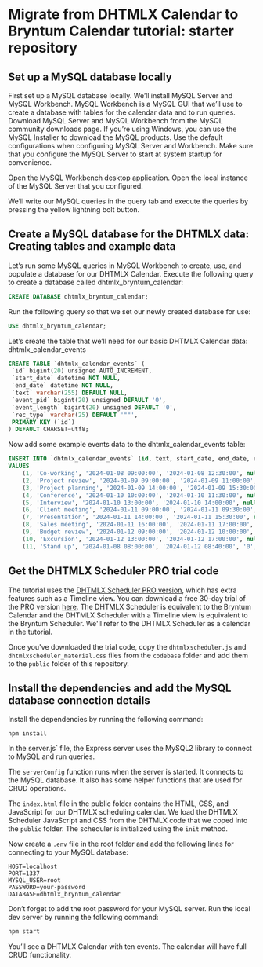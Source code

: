 # Migrate from DHTMLX Calendar to Bryntum Calendar tutorial: starter repository

## Set up a MySQL database locally

First set up a MySQL database locally. We’ll install MySQL Server and MySQL Workbench. MySQL Workbench is a MySQL GUI that we’ll use to create a database with tables for the calendar data and to run queries. Download MySQL Server and MySQL Workbench from the MySQL community downloads page. If you’re using Windows, you can use the MySQL Installer to download the MySQL products. Use the default configurations when configuring MySQL Server and Workbench. Make sure that you configure the MySQL Server to start at system startup for convenience.

Open the MySQL Workbench desktop application. Open the local instance of the MySQL Server that you configured.

We’ll write our MySQL queries in the query tab and execute the queries by pressing the yellow lightning bolt button.

## Create a MySQL database for the DHTMLX data: Creating tables and example data

Let’s run some MySQL queries in MySQL Workbench to create, use, and populate a database for our DHTMLX Calendar. Execute the following query to create a database called dhtmlx_bryntum_calendar:

```sql
CREATE DATABASE dhtmlx_bryntum_calendar;
```

Run the following query so that we set our newly created database for use:

```sql
USE dhtmlx_bryntum_calendar;
```

Let’s create the table that we’ll need for our basic DHTMLX Calendar data: dhtmlx_calendar_events

```sql
CREATE TABLE `dhtmlx_calendar_events` (
 `id` bigint(20) unsigned AUTO_INCREMENT,
 `start_date` datetime NOT NULL,
 `end_date` datetime NOT NULL,
 `text` varchar(255) DEFAULT NULL,
 `event_pid` bigint(20) unsigned DEFAULT '0',
 `event_length` bigint(20) unsigned DEFAULT '0',
 `rec_type` varchar(25) DEFAULT '""',
 PRIMARY KEY (`id`)
) DEFAULT CHARSET=utf8;
```

Now add some example events data to the dhtmlx_calendar_events table:

```sql
INSERT INTO `dhtmlx_calendar_events` (id, text, start_date, end_date, event_pid, event_length, rec_type)
VALUES 
    (1, 'Co-working', '2024-01-08 09:00:00', '2024-01-08 12:30:00', null, null, null),
    (2, 'Project review', '2024-01-09 09:00:00', '2024-01-09 11:00:00', null, null, null),
    (3, 'Project planning', '2024-01-09 14:00:00', '2024-01-09 15:30:00', null, null, null),
    (4, 'Conference', '2024-01-10 10:00:00', '2024-01-10 11:30:00', null, null, null),
    (5, 'Interview', '2024-01-10 13:00:00', '2024-01-10 14:00:00', null, null, null),
    (6, 'Client meeting', '2024-01-11 09:00:00', '2024-01-11 09:30:00', null, null, null),
    (7, 'Presentation', '2024-01-11 14:00:00', '2024-01-11 15:30:00', null, null, null),
    (8, 'Sales meeting', '2024-01-11 16:00:00', '2024-01-11 17:00:00', null, null, null),
    (9, 'Budget review', '2024-01-12 09:00:00', '2024-01-12 10:00:00', null, null, null),
    (10, 'Excursion', '2024-01-12 13:00:00', '2024-01-12 17:00:00', null, null, null),
    (11, 'Stand up', '2024-01-08 08:00:00', '2024-01-12 08:40:00', '0', '2400', 'day_1___');
```

## Get the DHTMLX Scheduler PRO trial code

The tutorial uses the [DHTMLX Scheduler PRO version](https://dhtmlx.com/docs/products/dhtmlxScheduler/features.shtml), which has extra features such as a Timeline view. You can download a free 30-day trial of the PRO version [here](https://dhtmlx.com/docs/products/dhtmlxScheduler/download.shtml). The DHTMLX Scheduler is equivalent to the Bryntum Calendar and the DHTMLX Scheduler with a Timeline view is equivalent to the Bryntum Scheduler. We'll refer to the DHTMLX Scheduler as a calendar in the tutorial.

Once you've downloaded the trial code, copy the `dhtmlxscheduler.js` and `dhtmlxscheduler_material.css` files from the `codebase` folder and add them to the `public` folder of this repository.

## Install the dependencies and add the MySQL database connection details

Install the dependencies by running the following command:

```
npm install
```
In the server.js` file, the Express server uses the MySQL2 library to connect to MySQL and run queries.

The `serverConfig` function runs when the server is started. It connects to the MySQL database. It also has some helper functions that are used for CRUD operations.

The `index.html` file in the public folder contains the HTML, CSS, and JavaScript for our DHTMLX scheduling calendar. We load the DHTMLX Scheduler JavaScript and CSS from the DHTMLX code that we coped into the `public` folder. The scheduler is initialized using the `init` method.

Now create a `.env` file in the root folder and add the following lines for connecting to your MySQL database:

```
HOST=localhost
PORT=1337
MYSQL_USER=root
PASSWORD=your-password
DATABASE=dhtmlx_bryntum_calendar
```

Don’t forget to add the root password for your MySQL server.
Run the local dev server by running the following command:

```bash
npm start
```

You’ll see a DHTMLX Calendar with ten events. The calendar will have full CRUD functionality.